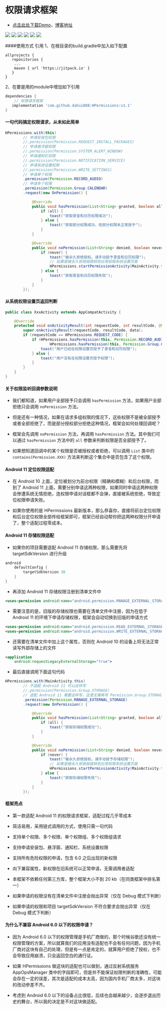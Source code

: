 # 权限请求框架

* [点击此处下载Demo](HPermissions.apk)，[博客地址](https://www.jianshu.com/u/37d88b909f3b)

![](picture/1.png) ![](picture/2.jpg) ![](picture/3.jpg)
![](picture/4.jpg) ![](picture/5.jpg) ![](picture/6.jpg)

####使用方式
引用
1、在根目录的build.gradle中加入如下配置
```
allprojects {
   repositories {
	...
	maven { url 'https://jitpack.io' }
   }
}
```
2、在要是用的module中增加如下引用
```groovy
dependencies {
    // 权限请求框架
   implementation 'com.github.dahui888:HPermissions:v1.1'
}
```

#### 一句代码搞定权限请求，从未如此简单

```java
HPermissions.with(this)
        // 申请安装包权限
        //.permission(Permission.REQUEST_INSTALL_PACKAGES)
        // 申请悬浮窗权限
        //.permission(Permission.SYSTEM_ALERT_WINDOW)
        // 申请通知栏权限
        //.permission(Permission.NOTIFICATION_SERVICE)
        // 申请系统设置权限
        //.permission(Permission.WRITE_SETTINGS)
        // 申请单个权限
        .permission(Permission.RECORD_AUDIO)
        // 申请多个权限
        .permission(Permission.Group.CALENDAR)
        .request(new OnPermission() {

            @Override
            public void hasPermission(List<String> granted, boolean all) {
                if (all) {
                    toast("获取录音和日历权限成功");
                } else {
                    toast("获取部分权限成功，但部分权限未正常授予");
                }
            }

            @Override
            public void noPermission(List<String> denied, boolean never) {
                if (never) {
                    toast("被永久拒绝授权，请手动授予录音和日历权限");
                    // 如果是被永久拒绝就跳转到应用权限系统设置页面
                    HPermissions.startPermissionActivity(MainActivity.this, denied);
                } else {
                    toast("获取录音和日历权限失败");
                }
            }
        });
```
#### 从系统权限设置页返回判断

```java
public class XxxActivity extends AppCompatActivity {

    @Override
    protected void onActivityResult(int requestCode, int resultCode, @Nullable Intent data) {
        super.onActivityResult(requestCode, resultCode, data);
        if (requestCode == HPermissions.REQUEST_CODE) {
            if (HPermissions.hasPermission(this, Permission.RECORD_AUDIO) &&
                    HPermissions.hasPermission(this, Permission.Group.CALENDAR)) {
                toast("用户已经在权限设置页授予了录音和日历权限");
            } else {
                toast("用户没有在权限设置页授予权限");
            }
        }
    }
}
```

#### 关于权限监听回调参数说明

* 我们都知道，如果用户全部授予只会调用 `hasPermission` 方法，如果用户全部拒绝只会调用 `noPermission` 方法。

* 但是还有一种情况，如果在请求多组权限的情况下，这些权限不是被全部授予或者全部拒绝了，而是部分授权部分拒绝这种情况，框架会如何处理回调呢？

* 框架会先调用 `noPermission` 方法，再调用 `hasPermission` 方法。其中我们可以通过 `hasPermission` 方法中的 `all` 参数来判断权限是否全部授予了。

* 如果想知道回调中的某个权限是否被授权或者拒绝，可以调用 `List` 类中的 `contains(Permission.XXX)` 方法来判断这个集合中是否包含了这个权限。


#### Android 11 定位权限适配

* 在 Android 10 上面，定位被划分为前台权限（精确和模糊）和后台权限，而到了 Android 11 上面，需要分别申请这两种权限，如果同时申请这两种权限会惨遭系统无情拒绝，连权限申请对话框都不会弹，直接被系统拒绝，导致定位权限申请失败。

* 如果你使用的是 HPermissions 最新版本，那么恭喜你，直接将前台定位权限和后台定位权限全部传给框架即可，框架已经自动帮你把这两种权限分开申请了，整个适配过程零成本。

#### Android 11 存储权限适配

* 如果你的项目需要适配 Android 11 存储权限，那么需要先将 targetSdkVersion 进行升级

```groovy
android 
    defaultConfig {
        targetSdkVersion 30
    }
}
```

* 再添加 Android 11 存储权限注册到清单文件中

```xml
<uses-permission android:name="android.permission.MANAGE_EXTERNAL_STORAGE" />
```

* 需要注意的是，旧版的存储权限也需要在清单文件中注册，因为在低于 Android 11 的环境下申请存储权限，框架会自动切换到旧版的申请方式

```xml
<uses-permission android:name="android.permission.READ_EXTERNAL_STORAGE" />
<uses-permission android:name="android.permission.WRITE_EXTERNAL_STORAGE" />
```

* 还需要在清单文件中加上这个属性，否则在 Android 10 的设备上将无法正常读写外部存储上的文件

```xml
<application
    android:requestLegacyExternalStorage="true">
```
    
* 最后直接调用下面这句代码

```java
HPermissions.with(MainActivity.this)
        // 不适配 Android 11 可以这样写
        //.permission(Permission.Group.STORAGE)
        // 适配 Android 11 需要这样写，这里无需再写 Permission.Group.STORAGE
        .permission(Permission.MANAGE_EXTERNAL_STORAGE)
        .request(new OnPermission() {

            @Override
            public void hasPermission(List<String> granted, boolean all) {
                if (all) {
                    toast("获取存储权限成功");
                }
            }

            @Override
            public void noPermission(List<String> denied, boolean never) {
                if (never) {
                    toast("被永久拒绝授权，请手动授予存储权限");
                    // 如果是被永久拒绝就跳转到应用权限系统设置页面
                    HPermissions.startPermissionActivity(MainActivity.this, denied);
                } else {
                    toast("获取存储权限失败");
                }
            }
        });
```

#### 框架亮点

* 第一款适配 Android 11 的权限请求框架，适配过程几乎零成本

* 简洁易用，采用链式调用的方式，使用只需一句代码

* 支持单个权限、多个权限、单个权限组、多个权限组请求

* 支持申请安装包、悬浮窗、通知栏、系统设置权限

* 支持所有危险权限的申请，包含 6.0 之后出现的新权限

* 向下兼容属性，新权限在旧系统可以正常申请，无需调用者适配

* 本框架不依赖任何第三方库，整个框架大小不到 20 kb（在同类框架中排名第一）

* 如果申请的权限没有在清单文件中注册会抛出异常（仅在 Debug 模式下判断）

* 如果申请的权限和项目 targetSdkVersion 不符合要求会抛出异常（仅在 Debug 模式下判断）

#### 为什么不兼容 Android 6.0 以下的权限申请？

* 因为 Android 6.0 以下的权限管理是手机厂商做的，那个时候谷歌还没有统一权限管理的方案，所以就算我们的应用没有适配也不会有任何问题，因为手机厂商对这块有自己的处理，但是有一点是肯定的，就算用户拒绝了授权，也不会导致应用崩溃，只会返回空白的通行证。

* 如果 HPermissions 做这块的适配也可以做到，通过反射系统服务 AppOpsManager 类中的字段即可，但是并不能保证权限判断的准确性，可能会存在一定的误差，其次是适配的成本太高，因为国内手机厂商太多，对这块的改动参差不齐。

* 考虑到 Android 6.0 以下的设备占比很低，后续也会越来越少，会逐步退出历史的舞台，所以我的决定是不对这块做适配。
